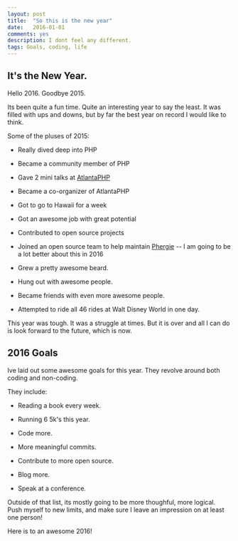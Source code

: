 ```yaml
---
layout: post
title:  "So this is the new year"
date:   2016-01-01
comments: yes
description: I dont feel any different. 
tags: Goals, coding, life
---
```

 ## It's the New Year. 
 
 Hello 2016. Goodbye 2015. 
 
 Its been quite a fun time. Quite an interesting year to say the least. It was filled with ups and downs, but by far the best year on record I would like to think.
 
 Some of the pluses of 2015:
 * Really dived deep into PHP
 
 * Became a community member of PHP
 
 * Gave 2 mini talks at [AtlantaPHP](https://atlantaphp.org)
 
 * Became a co-organizer of AtlantaPHP
 
 * Got to go to Hawaii for a week
 
 * Got an awesome job with great potential
 
 * Contributed to open source projects
 
 * Joined an open source team to help maintain [Phergie](http://phergie.org) -- I am going to be a lot better about this in 2016
 
 * Grew a pretty awesome beard. 
 
 * Hung out with awesome people.
 
 * Became friends with even more awesome people. 
 
 * Attempted to ride all 46 rides at Walt Disney World in one day. 
 
 This year was tough. It was a struggle at times. But it is over and all I can do is look forward to the future, which is now. 
 
 ## 2016 Goals
 
 Ive laid out some awesome goals for this year. They revolve around both coding and non-coding. 
 
 They include:
 * Reading a book every week. 
 
 * Running 6 5k's this year.
 
 * Code more. 
 
 * More meaningful commits.
 
 * Contribute to more open source.
 
 * Blog more.
 
 * Speak at a conference.
 
 Outside of that list, its mostly going to be more thoughful, more logical. Push myself to new limits, and make sure I leave an impression on at least one person!
 
 Here is to an awesome 2016!

